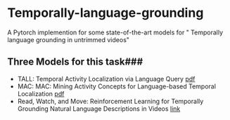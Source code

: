# Temporally-language-grounding
A Pytorch implemention for some state-of-the-art models for " Temporally language grounding in untrimmed videos"

## Three Models for this task###
- TALL: Temporal Activity Localization via Language Query [pdf](http://openaccess.thecvf.com/content_ICCV_2017/papers/Gao_TALL_Temporal_Activity_ICCV_2017_paper.pdf)
- MAC: MAC: Mining Activity Concepts for Language-based Temporal Localization [pdf](https://arxiv.org/pdf/1811.08925.pdf)
- Read, Watch, and Move: Reinforcement Learning for Temporally Grounding Natural Language Descriptions in Videos [link](https://arxiv.org/abs/1901.06829v1)
